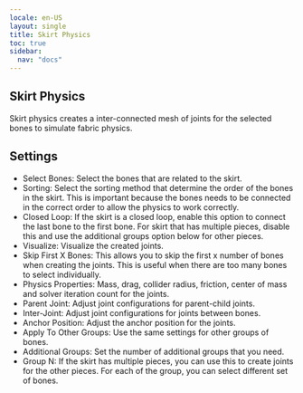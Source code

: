 ```yaml
---
locale: en-US
layout: single
title: Skirt Physics
toc: true
sidebar:
  nav: "docs"
---
```


## Skirt Physics

Skirt physics creates a inter-connected mesh of joints for the selected bones to simulate fabric physics.

## Settings

* Select Bones: Select the bones that are related to the skirt.
* Sorting: Select the sorting method that determine the order of the bones in the skirt. This is important because the bones needs to be connected in the correct order to allow the physics to work correctly.
* Closed Loop: If the skirt is a closed loop, enable this option to connect the last bone to the first bone. For skirt that has multiple pieces, disable this and use the additional groups option below for other pieces. 
* Visualize: Visualize the created joints.
* Skip First X Bones: This allows you to skip the first x number of bones when creating the joints. This is useful when there are too many bones to select individually.
* Physics Properties: Mass, drag, collider radius, friction, center of mass and solver iteration count for the joints. 
* Parent Joint: Adjust joint configurations for parent-child joints.
* Inter-Joint: Adjust joint configurations for joints between bones.
* Anchor Position: Adjust the anchor position for the joints.
* Apply To Other Groups: Use the same settings for other groups of bones.
* Additional Groups: Set the number of additional groups that you need. 
* Group N: If the skirt has multiple pieces, you can use this to create joints for the other pieces. For each of the group, you can select different set of bones. 